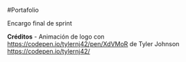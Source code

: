 #Portafolio

Encargo final de sprint 

**Créditos**
	- Animación de logo con https://codepen.io/tylernj42/pen/XdVMoR de Tyler Johnson https://codepen.io/tylernj42/
